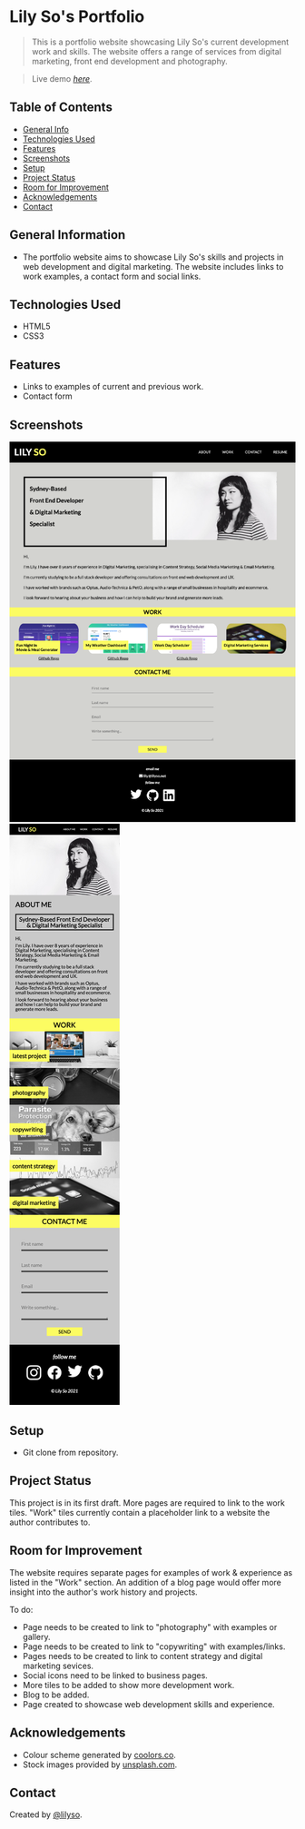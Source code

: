 # Lily So's Portfolio

> This is a portfolio website showcasing Lily So's current development work and skills. The website offers a range of services from digital marketing, front end development and photography. 

> Live demo [_here_](https://lilyso.github.io/lilyso-portfolio/).

## Table of Contents
* [General Info](#general-information)
* [Technologies Used](#technologies-used)
* [Features](#features)
* [Screenshots](#screenshots)
* [Setup](#setup)
* [Project Status](#project-status)
* [Room for Improvement](#room-for-improvement)
* [Acknowledgements](#acknowledgements)
* [Contact](#contact)


## General Information
- The portfolio website aims to showcase Lily So's skills and projects in web development and digital marketing. The website includes links to work examples, a contact form and social links.

## Technologies Used
- HTML5
- CSS3

## Features
- Links to examples of current and previous work.
- Contact form

## Screenshots

![Lily So's Portfolio](assets/images/lily-so-portfolio-screenshot.png)
![Lily So's Portfolio Mobile View](assets/images/lily-so-portfolio-screenshot-mobile.png)

## Setup

- Git clone from repository.

## Project Status

This project is in its first draft. More pages are required to link to the work tiles. "Work" tiles currently contain a placeholder link to a website the author contributes to. 

## Room for Improvement

The website requires separate pages for examples of work & experience as listed in the "Work" section. An addition of a blog page would offer more insight into the author's work history and projects. 

To do:

- Page needs to be created to link to "photography" with examples or gallery.
- Page needs to be created to link to "copywriting" with examples/links.
- Pages needs to be created to link to content strategy and digital marketing sevices.
- Social icons need to be linked to business pages. 
- More tiles to be added to show more development work.
- Blog to be added.
- Page created to showcase web development skills and experience. 

## Acknowledgements

- Colour scheme generated by [coolors.co](https://coolors.co/fcfc62-feffea-c9c9c9-a3a3a3-424242).
- Stock images provided by [unsplash.com](https://unsplash.com/).

## Contact
Created by [@lilyso](https://github.com/lilyso).